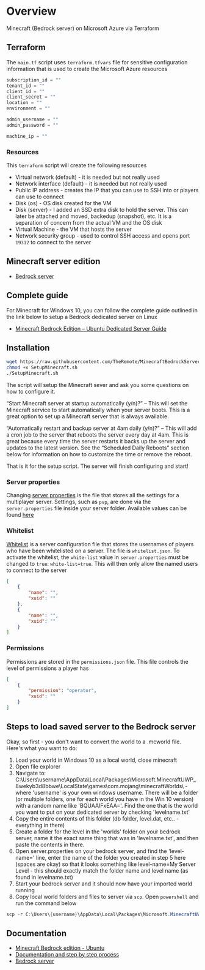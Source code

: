 # Overview
Minecraft (Bedrock server) on Microsoft Azure via Terraform

## Terraform
The `main.tf` script uses `terraform.tfvars` file for sensitive configuration information that is used to create the Microsoft Azure resources

```terraform
subscription_id = ""
tenant_id = ""
client_id = ""
client_secret = ""
location = ""
environment = ""

admin_username = ""
admin_password = ""

machine_ip = ""
```

### Resources
This `terraform` script will create the following resources
- Virtual network (default) - it is needed but not really used
- Network interface (default) - it is needed but not really used
- Public IP address - creates the IP that you can use to SSH into or players can use to connect
- Disk (os) - OS disk created for the VM
- Disk (server) - I added an SSD extra disk to hold the server. This can later be attached and moved, backedup (snapshot), etc. It is a separation of concern from the actual VM and the OS disk
- Virtual Machine - the VM that hosts the server
- Network security group - used to control SSH access and opens port `19312` to connect to the server

## Minecraft server edition
- [Bedrock server](https://www.minecraft.net/en-us/download/server/bedrock/)

## Complete guide
For Minecraft for Windows 10, you can follow the complete guide outlined in the link below to setup a Bedrock dedicated server on Linux
- [Minecraft Bedrock Edition – Ubuntu Dedicated Server Guide](https://jamesachambers.com/minecraft-bedrock-edition-ubuntu-dedicated-server-guide/)

## Installation
```bash
wget https://raw.githubusercontent.com/TheRemote/MinecraftBedrockServer/master/SetupMinecraft.sh
chmod +x SetupMinecraft.sh
./SetupMinecraft.sh
```

The script will setup the Minecraft sever and ask you some questions on how to configure it.

“Start Minecraft server at startup automatically (y/n)?” – This will set the Minecraft service to start automatically when your server boots. This is a great option to set up a Minecraft server that is always available.

“Automatically restart and backup server at 4am daily (y/n)?” – This will add a cron job to the server that reboots the server every day at 4am. This is great because every time the server restarts it backs up the server and updates to the latest version. See the “Scheduled Daily Reboots” section below for information on how to customize the time or remove the reboot.

That is it for the setup script. The server will finish configuring and start!

### Server properties
Changing [server properties](https://minecraft.gamepedia.com/Server.properties) is the file that stores all the settings for a multiplayer server. Settings, such as `pvp`, are done via the `server.properties` file inside your server folder. Available values can be found [here](https://minecraft.gamepedia.com/Server.properties#Minecraft_server_properties)

### Whitelist
[Whitelist](https://minecraft.gamepedia.com/Whitelist.json) is a server configuration file that stores the usernames of players who have been whitelisted on a server. The file is `whitelist.json`. To activate the whitelist, the `white-list` value in `server.properties` must be changed to `true`: `white-list=true`. This will then only allow the named users to connect to the server

```json
[
    {
        "name": "",
        "xuid": ""
    },
    {
        "name": "",
        "xuid": ""
    }
]
```

### Permissions
Permissions are stored in the `permissions.json` file. This file controls the level of permissions a player has

```json
[
    {
        "permission": "operator",
        "xuid": ""
    }
]

```

## Steps to load saved server to the Bedrock server
Okay, so first - you don't want to convert the world to a .mcworld file. Here's what you want to do:

1. Load your world in Windows 10 as a local world, close minecraft
2. Open file explorer
3. Navigate to: C:\Users\username\AppData\Local\Packages\Microsoft.MinecraftUWP_8wekyb3d8bbwe\LocalState\games\com.mojang\minecraftWorlds\ - where 'username' is your own windows username. There will be a folder (or multiple folders, one for each world you have in the Win 10 version) with a random name like 'BQUAAIFxEAA='. Find the one that is the world you want to put on your dedicated server by checking 'levelname.txt'
4. Copy the entire contents of this folder (db folder, level.dat, etc.. - everything in there)
5. Create a folder for the level in the 'worlds' folder on your bedrock server, name it the exact same thing that was in 'levelname.txt', and then paste the contents in there.
6. Open server.properties on your bedrock server, and find the 'level-name=' line, enter the name of the folder you created in step 5 here (spaces are okay) so that it looks something like level-name=My Server Level - this should exactly match the folder name and level name (as found in levelname.txt)
7. Start your bedrock server and it should now have your imported world running
8. Copy local world folders and files to server via `scp`. Open `powershell` and run the command below
```powershell
scp -r C:\Users\{username}\AppData\Local\Packages\Microsoft.MinecraftUWP_8wekyb3d8bbwe\LocalState\games\com.mojang\minecraftWorlds\{worldname} {username}@{server ip}:"'/home/{admin username}/minecraftbe/{world name}/worlds/Bedrock level'"
```

## Documentation
- [Minecraft Bedrock edition - Ubuntu](https://jamesachambers.com/minecraft-bedrock-edition-ubuntu-dedicated-server-guide/)
- [Documentation and step by step process](https://minecraft.gamepedia.com/Tutorials/Setting_up_a_server)
- [Bedrock server](https://www.minecraft.net/en-us/download/server/bedrock/)
